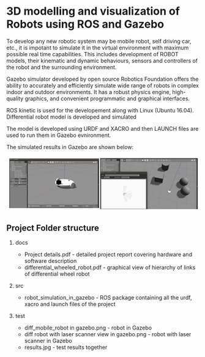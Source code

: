 # 3D modelling and visualization of Robots using ROS and Gazebo

To develop any new robotic system may be mobile robot, self driving car, etc., it is impotant to simulate it in the virtual environment with maximum possible real time capabilities. This includes development of ROBOT models, their kinematic and dynamic behaviours, sensors and controllers of the robot and the surrounding environment.

Gazebo simulator developed by open source Robotics Foundation offers the ability to accurately and efficiently simulate wide range of robots in complex indoor and outdoor environments. It has a robust physics engine, high-quality graphics, and convenient programmatic and graphical interfaces. 

ROS kinetic is used for the developement along with Linux (Ubuntu 16.04). Differential robot model is developed and simulated

The model is developed using URDF and XACRO and then LAUNCH files are used to run them in Gazebo evnironment.

The simulated results in Gazebo are shown below:

![simulated results](https://github.com/shiva-agrawal/autonomous_driving/blob/master/05_Modeling%20and%20Control/3D%20modelling%20and%20Visualization%20of%20Robots%20using%20ROS%20and%20Gazebo/test/results.jpg)

## Project Folder structure

1. docs 
    * Project details.pdf - detailed project report covering hardware and software description
    * differential_wheeled_robot.pdf - graphical view of hierarchy of links of differential wheel robot

2. src
    * robot_simulation_in_gazebo - ROS package containing all the urdf, xacro and launch files of the project
    
3. test
    * diff_mobile_robot in gazebo.png - robot in Gazebo
    * diff robot with laser scanner view in gazebo.png - robot with laser scanner in Gazebo
    * results.jpg - test results together


